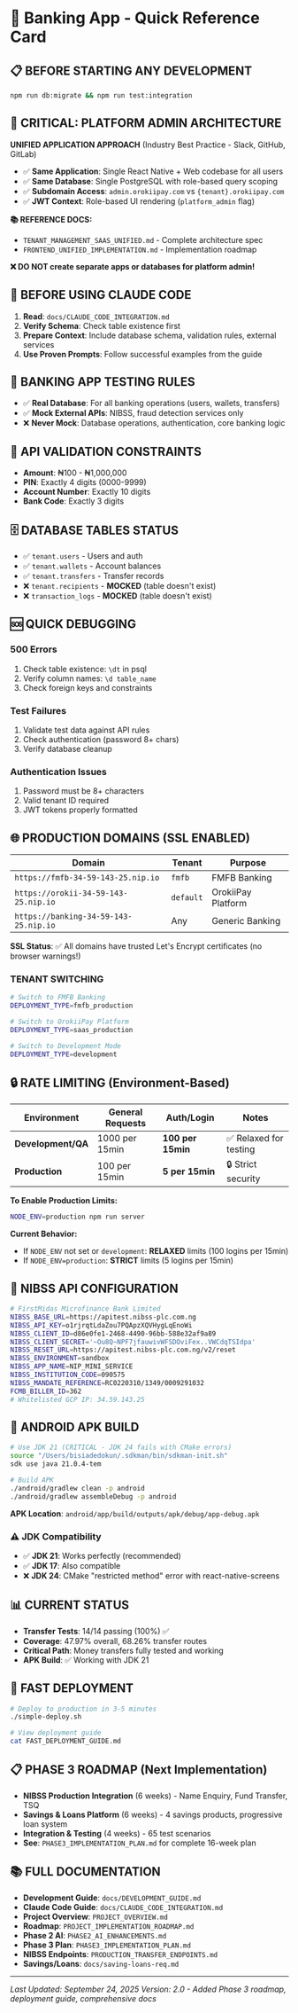 # 🚀 Banking App - Quick Reference Card

## 📋 **BEFORE STARTING ANY DEVELOPMENT**
```bash
npm run db:migrate && npm run test:integration
```

## 🚨 **CRITICAL: PLATFORM ADMIN ARCHITECTURE**
**UNIFIED APPLICATION APPROACH** (Industry Best Practice - Slack, GitHub, GitLab)

- ✅ **Same Application**: Single React Native + Web codebase for all users
- ✅ **Same Database**: Single PostgreSQL with role-based query scoping
- ✅ **Subdomain Access**: `admin.orokiipay.com` vs `{tenant}.orokiipay.com`
- ✅ **JWT Context**: Role-based UI rendering (`platform_admin` flag)

**📚 REFERENCE DOCS:**
- `TENANT_MANAGEMENT_SAAS_UNIFIED.md` - Complete architecture spec
- `FRONTEND_UNIFIED_IMPLEMENTATION.md` - Implementation roadmap

**❌ DO NOT create separate apps or databases for platform admin!**

## 🤖 **BEFORE USING CLAUDE CODE**
1. **Read**: `docs/CLAUDE_CODE_INTEGRATION.md`
2. **Verify Schema**: Check table existence first
3. **Prepare Context**: Include database schema, validation rules, external services
4. **Use Proven Prompts**: Follow successful examples from the guide

## 🧪 **BANKING APP TESTING RULES**
- ✅ **Real Database**: For all banking operations (users, wallets, transfers)
- ✅ **Mock External APIs**: NIBSS, fraud detection services only
- ❌ **Never Mock**: Database operations, authentication, core banking logic

## 🔢 **API VALIDATION CONSTRAINTS**
- **Amount**: ₦100 - ₦1,000,000
- **PIN**: Exactly 4 digits (0000-9999)
- **Account Number**: Exactly 10 digits
- **Bank Code**: Exactly 3 digits

## 🗄️ **DATABASE TABLES STATUS**
- ✅ `tenant.users` - Users and auth
- ✅ `tenant.wallets` - Account balances  
- ✅ `tenant.transfers` - Transfer records
- ❌ `tenant.recipients` - **MOCKED** (table doesn't exist)
- ❌ `transaction_logs` - **MOCKED** (table doesn't exist)

## 🆘 **QUICK DEBUGGING**
### 500 Errors
1. Check table existence: `\dt` in psql
2. Verify column names: `\d table_name`
3. Check foreign keys and constraints

### Test Failures  
1. Validate test data against API rules
2. Check authentication (password 8+ chars)
3. Verify database cleanup

### Authentication Issues
1. Password must be 8+ characters
2. Valid tenant ID required
3. JWT tokens properly formatted

## 🌐 **PRODUCTION DOMAINS (SSL ENABLED)**
| **Domain** | **Tenant** | **Purpose** |
|------------|------------|-------------|
| `https://fmfb-34-59-143-25.nip.io` | `fmfb` | FMFB Banking |
| `https://orokii-34-59-143-25.nip.io` | `default` | OrokiiPay Platform |
| `https://banking-34-59-143-25.nip.io` | Any | Generic Banking |

**SSL Status**: ✅ All domains have trusted Let's Encrypt certificates (no browser warnings!)

### **TENANT SWITCHING**
```bash
# Switch to FMFB Banking
DEPLOYMENT_TYPE=fmfb_production

# Switch to OrokiiPay Platform
DEPLOYMENT_TYPE=saas_production

# Switch to Development Mode
DEPLOYMENT_TYPE=development
```

## 🔒 **RATE LIMITING (Environment-Based)**
| Environment | General Requests | Auth/Login | Notes |
|-------------|------------------|------------|-------|
| **Development/QA** | 1000 per 15min | **100 per 15min** | ✅ Relaxed for testing |
| **Production** | 100 per 15min | **5 per 15min** | 🔒 Strict security |

**To Enable Production Limits:**
```bash
NODE_ENV=production npm run server
```

**Current Behavior:**
- If `NODE_ENV` not set or `development`: **RELAXED** limits (100 logins per 15min)
- If `NODE_ENV=production`: **STRICT** limits (5 logins per 15min)

## 🔐 **NIBSS API CONFIGURATION**
```bash
# FirstMidas Microfinance Bank Limited
NIBSS_BASE_URL=https://apitest.nibss-plc.com.ng
NIBSS_API_KEY=o1rjrqtLdaZou7PQApzXQVHygLqEnoWi
NIBSS_CLIENT_ID=d86e0fe1-2468-4490-96bb-588e32af9a89
NIBSS_CLIENT_SECRET='~Ou8Q~NPF7jfauwivWFSDOviFex..VWCdqTSIdpa'
NIBSS_RESET_URL=https://apitest.nibss-plc.com.ng/v2/reset
NIBSS_ENVIRONMENT=sandbox
NIBSS_APP_NAME=NIP_MINI_SERVICE
NIBSS_INSTITUTION_CODE=090575
NIBSS_MANDATE_REFERENCE=RC0220310/1349/0009291032
FCMB_BILLER_ID=362
# Whitelisted GCP IP: 34.59.143.25
```

## 📱 **ANDROID APK BUILD**
```bash
# Use JDK 21 (CRITICAL - JDK 24 fails with CMake errors)
source "/Users/bisiadedokun/.sdkman/bin/sdkman-init.sh"
sdk use java 21.0.4-tem

# Build APK
./android/gradlew clean -p android
./android/gradlew assembleDebug -p android
```
**APK Location**: `android/app/build/outputs/apk/debug/app-debug.apk`

### ⚠️ **JDK Compatibility**
- ✅ **JDK 21**: Works perfectly (recommended)
- ✅ **JDK 17**: Also compatible
- ❌ **JDK 24**: CMake "restricted method" error with react-native-screens

## 📊 **CURRENT STATUS**
- **Transfer Tests**: 14/14 passing (100%) ✅
- **Coverage**: 47.97% overall, 68.26% transfer routes
- **Critical Path**: Money transfers fully tested and working
- **APK Build**: ✅ Working with JDK 21

## 🚀 **FAST DEPLOYMENT**
```bash
# Deploy to production in 3-5 minutes
./simple-deploy.sh

# View deployment guide
cat FAST_DEPLOYMENT_GUIDE.md
```

## 📋 **PHASE 3 ROADMAP (Next Implementation)**
- **NIBSS Production Integration** (6 weeks) - Name Enquiry, Fund Transfer, TSQ
- **Savings & Loans Platform** (6 weeks) - 4 savings products, progressive loan system
- **Integration & Testing** (4 weeks) - 65 test scenarios
- **See**: `PHASE3_IMPLEMENTATION_PLAN.md` for complete 16-week plan

## 📚 **FULL DOCUMENTATION**
- **Development Guide**: `docs/DEVELOPMENT_GUIDE.md`
- **Claude Code Guide**: `docs/CLAUDE_CODE_INTEGRATION.md`
- **Project Overview**: `PROJECT_OVERVIEW.md`
- **Roadmap**: `PROJECT_IMPLEMENTATION_ROADMAP.md`
- **Phase 2 AI**: `PHASE2_AI_ENHANCEMENTS.md`
- **Phase 3 Plan**: `PHASE3_IMPLEMENTATION_PLAN.md`
- **NIBSS Endpoints**: `PRODUCTION_TRANSFER_ENDPOINTS.md`
- **Savings/Loans**: `docs/saving-loans-req.md`

---
*Last Updated: September 24, 2025*
*Version: 2.0 - Added Phase 3 roadmap, deployment guide, comprehensive docs*
